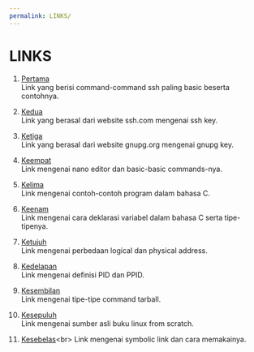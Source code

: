 ```yaml
---
permalink: LINKS/
---
```


# LINKS

1. [Pertama](https://www.hostinger.com/tutorials/ssh/basic-ssh-commands)<br>
Link yang berisi command-command ssh paling basic beserta contohnya.

2. [Kedua](https://www.ssh.com/academy/ssh-keys)<br>
Link yang berasal dari website ssh.com mengenai ssh key.

3. [Ketiga](https://www.gnupg.org/gph/en/manual/c14.html)<br>
Link yang berasal dari website gnupg.org mengenai gnupg key.

4. [Keempat](https://www.hostinger.com/tutorials/how-to-install-and-use-nano-text-editor)<br>
Link mengenai nano editor dan basic-basic commands-nya.

5. [Kelima](https://www.geeksforgeeks.org/c-programming-examples/)<br>
Link mengenai contoh-contoh program dalam bahasa C.

6. [Keenam](https://www.w3schools.com/c/c_variables.php)<br>
Link mengenai cara deklarasi variabel dalam bahasa C serta tipe-tipenya.

7. [Ketujuh](https://www.geeksforgeeks.org/logical-and-physical-address-in-operating-system/)<br>
Link mengenai perbedaan logical dan physical address.

8. [Kedelapan](https://delightlylinux.wordpress.com/2012/06/25/what-is-pid-and-ppid/)<br>
Link mengenai definisi PID dan PPID.

9. [Kesembilan](https://www.geeksforgeeks.org/tar-command-linux-examples/)<br>
Link mengenai tipe-tipe command tarball.

10. [Kesepuluh](https://www.linuxfromscratch.org/lfs/view/12.0/)<br>
Link mengenai sumber asli buku linux from scratch.

11. [Kesebelas](https://www.futurelearn.com/info/courses/linux-for-bioinformatics/0/steps/201767#:~:text=A%20symlink%20is%20a%20symbolic,directory%20in%20any%20file%20system.)<br>
Link mengenai symbolic link dan cara memakainya.
